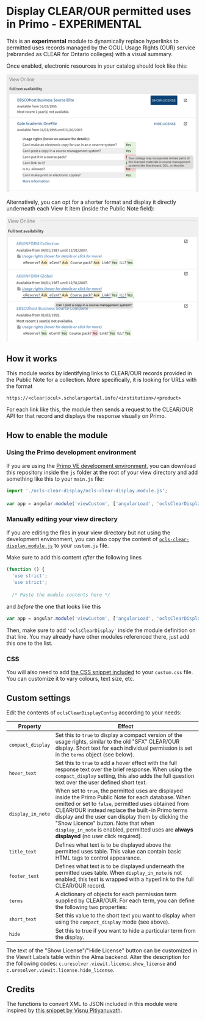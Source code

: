 # Display CLEAR/OUR permitted uses in Primo - EXPERIMENTAL

This is an **experimental** module to dynamically replace hyperlinks to permitted uses records managed by
the OCUL Usage Rights (OUR) service (rebranded as CLEAR for Ontario colleges) with a visual summary.

Once enabled, electronic resources in your catalog should look like this:

![Screenshot of the permitted uses module enabled on the Primo interface](clear-display-screenshot.png)

Alternatively, you can opt for a shorter format and display it directly underneath each View It item (inside the Public Note field):

![Screenshot of the permitted uses module enabled on the Primo interface](clear-display-compact-screenshot.png)

## How it works

This module works by identifying links to CLEAR/OUR records provided in the Public Note for a collection. More specifically,
it is looking for URLs with the format 

```
https://<clear|ocul>.scholarsportal.info/<institution>/<product>
```

For each link
like this, the module then sends a request to the CLEAR/OUR API for that record and displays the response visually on Primo.

## How to enable the module

### Using the Primo development environment

If you are using the [Primo VE development environment](https://github.com/ExLibrisGroup/primo-explore-devenv),
you can download this repository inside the `js` folder at the root of your view directory
and add something like this to your `main.js` file:

```JavaScript
import './ocls-clear-display/ocls-clear-display.module.js';

var app = angular.module('viewCustom', ['angularLoad', 'oclsClearDisplay']);
```

### Manually editing your view directory

If you are editing the files in your view directory but not using the development environment, you can also copy
the content of [`ocls-clear-display.module.js`](ocls-clear-display.module.js) to your `custom.js` file.

Make sure to add this content *after* the following lines

```JavaScript
(function () {
  'use strict';
  'use strict';
  
  /* Paste the module contents here */
```

and *before* the one that looks like this

```JavaScript
var app = angular.module('viewCustom', ['angularLoad', 'oclsClearDisplay']);
```

Then, make sure to add `'oclsClearDisplay'` inside the module definition on that line. You may already have other modules
referenced there, just add this one to the list.


### CSS

You will also need to add [the CSS snippet included](clear.css) to your `custom.css` file. You can customize it to vary
colours, text size, etc.

## Custom settings

Edit the contents of `oclsClearDisplayConfig` according to your needs:

Property | Effect
---------|-------
`compact_display` | Set this to `true` to display a compact version of the usage rights, similar to the old "SFX" CLEAR/OUR display. Short text for each individual permission is set in the `terms` object (see below).
`hover_text` | Set this to `true` to add a hover effect with the full response text over the brief response. When using the `compact_display` setting, this also adds the full question text over the user defined short text.
`display_in_note` | When set to `true`, the permitted uses are displayed inside the Primo Public Note for each database. When omitted or set to `false`, permitted uses obtained from CLEAR/OUR instead replace the built-in Primo terms display and the user can display them by clicking the "Show Licence" button. Note that when `display_in_note` is enabled, permitted uses are **always displayed** (no user click required).
`title_text` | Defines what text is to be displayed above the permitted uses table. This value can contain basic HTML tags to control appearance.
`footer_text` | Defines what text is to be displayed underneath the permitted uses table. When `display_in_note` is not enabled, this text is wrapped with a hyperlink to the full CLEAR/OUR record.
`terms` | A dictionary of objects for each permission term supplied by CLEAR/OUR. For each term, you can define the following two properties:
`short_text`| Set this value to the short text you want to display when using the `compact_display` mode (see above).
`hide` | Set this to true if you want to hide a particular term from the display.

The text of the "Show License"/"Hide License" button can be customized in the ViewIt Labels table within the Alma backend. Alter the description
for the following codes: `c.uresolver.viewit.license.show_license` and `c.uresolver.viewit.license.hide_license`.

## Credits

The functions to convert XML to JSON included in this module were inspired by 
[this snippet by Visnu Pitiyanuvath](https://observablehq.com/@visnup/xml-to-json).